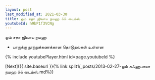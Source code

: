 ```yaml
---
layout: post
last_modified_at: 2021-03-30
title: ஓம் சதா ஜிவாய நமஹ ௧௧ டைம்ஸ்
youtubeId: h9bP1f3VCNg
---
```

 
 
 ஓம் சதா ஜிவாய நமஹ  
 
 -  யாருக்கு நூற்றுக்கணக்கான தொடுதல்கள் உள்ளன 
 
  
 
  
 
 
 
 
 
 


{% include youtubePlayer.html id=page.youtubeId %}
 
[Next]({{ site.baseurl }}{% link  split1/_posts/2013-02-27-ஓம் கஃஹபாயா நமஹ ௧௧ டைம்ஸ்.md%})
 
